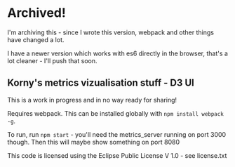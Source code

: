 # Archived!

I'm archiving this - since I wrote this version, webpack and other things have changed a lot.

I have a newer version which works with es6 directly in the browser, that's a lot cleaner - I'll push that soon.

Korny's metrics vizualisation stuff - D3 UI
---
This is a work in progress and in no way ready for sharing!

Requires webpack. This can be installed globally with `npm install webpack -g`.

To run, run `npm start` - you'll need the metrics_server running on port 3000 though.  Then this will maybe show something on port 8080

This code is licensed using the Eclipse Public License V 1.0 - see license.txt
